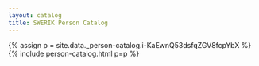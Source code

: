 ```yaml
---
layout: catalog
title: SWERIK Person Catalog
---
```

{% assign p = site.data._person-catalog.i-KaEwnQ53dsfqZGV8fcpYbX %}
{% include person-catalog.html p=p %}

